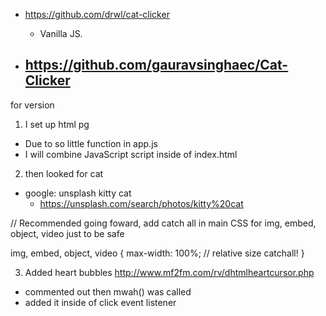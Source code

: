 * https://github.com/drwl/cat-clicker
  - Vanilla JS. 

* https://github.com/gauravsinghaec/Cat-Clicker
  - 

for version 
1) I set up html pg
  - Due to so little function in app.js
  - I will combine JavaScript script inside of index.html
2) then looked for cat
  - google: unsplash kitty cat 
    * https://unsplash.com/search/photos/kitty%20cat

// Recommended going foward, add catch all in main CSS for img, embed, object, video just to be safe

  img, embed, object, video {
    max-width: 100%; // relative size catchall!
  }

3) Added heart bubbles
http://www.mf2fm.com/rv/dhtmlheartcursor.php
- commented out then mwah() was called
- added it inside of click event listener